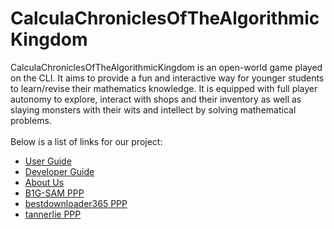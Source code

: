 # CalculaChroniclesOfTheAlgorithmicKingdom

CalculaChroniclesOfTheAlgorithmicKingdom is an open-world game played on the CLI. It aims to provide a fun and interactive
way for younger students to learn/revise their mathematics knowledge. It is equipped with full player autonomy to explore,
interact with shops and their inventory as well as slaying monsters with their wits and intellect by solving mathematical problems. <br>
<br>
Below is a list of links for our project:
* [User Guide](UserGuide.md)
* [Developer Guide](DeveloperGuide.md)
* [About Us](AboutUs.md)
* [B1G-SAM PPP](team/b1g-sam.md)
* [bestdownloader365 PPP](team/bestdownloader365.md)
* [tannerlie PPP](team/tannerlie.md)
